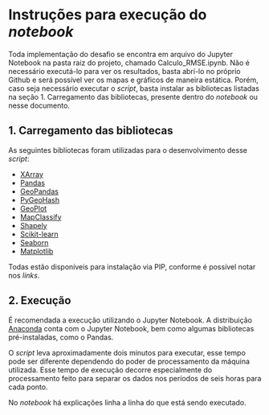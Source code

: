 # Instruções para execução do *notebook*

Toda implementação do desafio se encontra em arquivo do Jupyter Notebook na pasta raiz do projeto, chamado Calculo_RMSE.ipynb. Não é necessário executá-lo para ver os resultados, basta abrí-lo no próprio Github e será possível ver os mapas e gráficos de maneira estática. Porém, caso seja necessário executar o *script*, basta instalar as bibliotecas listadas na seção 1. Carregamento das bibliotecas, presente dentro do *notebook* ou nesse documento.

## 1. Carregamento das bibliotecas

As seguintes bibliotecas foram utilizadas para o desenvolvimento desse *script*:

* [XArray](https://pypi.org/project/xarray/)
* [Pandas](https://pypi.org/project/pandas/)
* [GeoPandas](https://pypi.org/project/geopandas/)
* [PyGeoHash](https://pypi.org/project/pygeohash/)
* [GeoPlot](https://pypi.org/project/geoplot/)
* [MapClassify](https://pypi.org/project/mapclassify/)
* [Shapely](https://pypi.org/project/Shapely/)
* [Scikit-learn](https://pypi.org/project/scikit-learn/)
* [Seaborn](https://pypi.org/project/seaborn/)
* [Matplotlib](https://pypi.org/project/matplotlib/)

Todas estão disponíveis para instalação via PIP, conforme é possível notar nos *links*.

## 2. Execução

É recomendada a execução utilizando o Jupyter Notebook. A distribuição [Anaconda](https://www.anaconda.com/distribution/) conta com o Jupyter Notebook, bem como algumas bibliotecas pré-instaladas, como o Pandas.

O *script* leva aproximadamente dois minutos para executar, esse tempo pode ser diferente dependendo do poder de processamento da máquina utilizada. Esse tempo de execução decorre especialmente do processamento feito para separar os dados nos períodos de seis horas para cada ponto.

No *notebook* há explicações linha a linha do que está sendo executado.